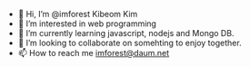 - 👋 Hi, I’m @imforest Kibeom Kim
- 👀 I’m interested in web programming
- 🌱 I’m currently learning javascript, nodejs and Mongo DB.
- 💞️ I’m looking to collaborate on somehting to enjoy together.
- 📫 How to reach me imforest@daum.net

<!---
imforest/imforest is a ✨ special ✨ repository because its `README.md` (this file) appears on your GitHub profile.
You can click the Preview link to take a look at your changes.
--->
